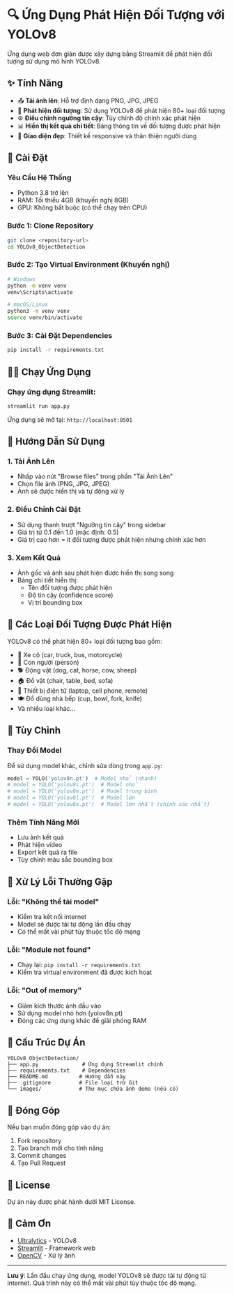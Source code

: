 # 🔍 Ứng Dụng Phát Hiện Đối Tượng với YOLOv8

Ứng dụng web đơn giản được xây dựng bằng Streamlit để phát hiện đối tượng sử dụng mô hình YOLOv8.

## ✨ Tính Năng

- 📤 **Tải ảnh lên**: Hỗ trợ định dạng PNG, JPG, JPEG
- 🎯 **Phát hiện đối tượng**: Sử dụng YOLOv8 để phát hiện 80+ loại đối tượng
- ⚙️ **Điều chỉnh ngưỡng tin cậy**: Tùy chỉnh độ chính xác phát hiện
- 📊 **Hiển thị kết quả chi tiết**: Bảng thông tin về đối tượng được phát hiện
- 🎨 **Giao diện đẹp**: Thiết kế responsive và thân thiện người dùng

## 🚀 Cài Đặt

### Yêu Cầu Hệ Thống
- Python 3.8 trở lên
- RAM: Tối thiểu 4GB (khuyến nghị 8GB)
- GPU: Không bắt buộc (có thể chạy trên CPU)

### Bước 1: Clone Repository
```bash
git clone <repository-url>
cd YOLOv8_ObjectDetection
```

### Bước 2: Tạo Virtual Environment (Khuyến nghị)
```bash
# Windows
python -m venv venv
venv\Scripts\activate

# macOS/Linux
python3 -m venv venv
source venv/bin/activate
```

### Bước 3: Cài Đặt Dependencies
```bash
pip install -r requirements.txt
```

## 🏃‍♂️ Chạy Ứng Dụng

### Chạy ứng dụng Streamlit:
```bash
streamlit run app.py
```

Ứng dụng sẽ mở tại: `http://localhost:8501`

## 📖 Hướng Dẫn Sử Dụng

### 1. Tải Ảnh Lên
- Nhấp vào nút "Browse files" trong phần "Tải Ảnh Lên"
- Chọn file ảnh (PNG, JPG, JPEG)
- Ảnh sẽ được hiển thị và tự động xử lý

### 2. Điều Chỉnh Cài Đặt
- Sử dụng thanh trượt "Ngưỡng tin cậy" trong sidebar
- Giá trị từ 0.1 đến 1.0 (mặc định: 0.5)
- Giá trị cao hơn = ít đối tượng được phát hiện nhưng chính xác hơn

### 3. Xem Kết Quả
- Ảnh gốc và ảnh sau phát hiện được hiển thị song song
- Bảng chi tiết hiển thị:
  - Tên đối tượng được phát hiện
  - Độ tin cậy (confidence score)
  - Vị trí bounding box

## 🎯 Các Loại Đối Tượng Được Phát Hiện

YOLOv8 có thể phát hiện 80+ loại đối tượng bao gồm:
- 🚗 Xe cộ (car, truck, bus, motorcycle)
- 👥 Con người (person)
- 🐕 Động vật (dog, cat, horse, cow, sheep)
- 🏠 Đồ vật (chair, table, bed, sofa)
- 📱 Thiết bị điện tử (laptop, cell phone, remote)
- 🍽️ Đồ dùng nhà bếp (cup, bowl, fork, knife)
- Và nhiều loại khác...

## 🔧 Tùy Chỉnh

### Thay Đổi Model
Để sử dụng model khác, chỉnh sửa dòng trong `app.py`:
```python
model = YOLO('yolov8n.pt')  # Model nhỏ (nhanh)
# model = YOLO('yolov8s.pt')  # Model nhỏ
# model = YOLO('yolov8m.pt')  # Model trung bình
# model = YOLO('yolov8l.pt')  # Model lớn
# model = YOLO('yolov8x.pt')  # Model lớn nhất (chính xác nhất)
```

### Thêm Tính Năng Mới
- Lưu ảnh kết quả
- Phát hiện video
- Export kết quả ra file
- Tùy chỉnh màu sắc bounding box

## 🐛 Xử Lý Lỗi Thường Gặp

### Lỗi: "Không thể tải model"
- Kiểm tra kết nối internet
- Model sẽ được tải tự động lần đầu chạy
- Có thể mất vài phút tùy thuộc tốc độ mạng

### Lỗi: "Module not found"
- Chạy lại: `pip install -r requirements.txt`
- Kiểm tra virtual environment đã được kích hoạt

### Lỗi: "Out of memory"
- Giảm kích thước ảnh đầu vào
- Sử dụng model nhỏ hơn (yolov8n.pt)
- Đóng các ứng dụng khác để giải phóng RAM

## 📁 Cấu Trúc Dự Án

```
YOLOv8_ObjectDetection/
├── app.py              # Ứng dụng Streamlit chính
├── requirements.txt    # Dependencies
├── README.md          # Hướng dẫn này
├── .gitignore         # File loại trừ Git
└── images/            # Thư mục chứa ảnh demo (nếu có)
```

## 🤝 Đóng Góp

Nếu bạn muốn đóng góp vào dự án:
1. Fork repository
2. Tạo branch mới cho tính năng
3. Commit changes
4. Tạo Pull Request

## 📄 License

Dự án này được phát hành dưới MIT License.

## 🙏 Cảm Ơn

- [Ultralytics](https://github.com/ultralytics/ultralytics) - YOLOv8
- [Streamlit](https://streamlit.io/) - Framework web
- [OpenCV](https://opencv.org/) - Xử lý ảnh

---

**Lưu ý**: Lần đầu chạy ứng dụng, model YOLOv8 sẽ được tải tự động từ internet. Quá trình này có thể mất vài phút tùy thuộc tốc độ mạng.
